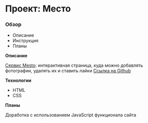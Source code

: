 # Проект: Место

### Обзор

* Описание
* Инструкция
* Планы

**Описание**

[Сервис Mesto](https://deeelis.github.io/mesto-project-bootcamp/): интерактивная страница, куда можно добавлять фотографии, удалять их и ставить лайки
[Ссылка на Github](https://github.com/deeelis/mesto-project-bootcamp)

**Технологии**

* HTML
* CSS

**Планы**

Доработка с использованием JavaScript функционала сайта
